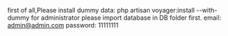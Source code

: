 first of all,Please install dummy data: 
php artisan voyager:install --with-dummy
for administrator please import database in DB folder first.
email: admin@admin.com
password: 11111111
